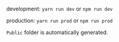development: `yarn run dev` or `npm run dev`  

production: `yarn run prod` or `npm run prod`  

`Public` folder is automatically generated.

